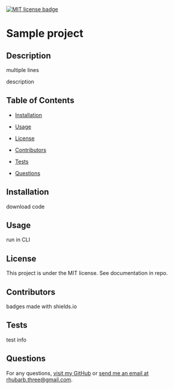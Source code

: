 [![MIT license badge](https://img.shields.io/badge/License-MIT-green})](https://shields.io/)
# Sample project

## <a id="description"></a>Description
  multiple lines 
  
   description
  
  
  
## Table of Contents
- [Installation](#installation)

- [Usage](#usage)

- [License](#license)

- [Contributors](#contributors)

- [Tests](#tests)

- [Questions](#questions)


  
## <a id="installation"></a>Installation
  download code
  
  
## <a id="usage"></a>Usage
  run in CLI
  
  
## <a id="license"></a>License
This project is under the MIT license. See documentation in repo.
## <a id='contributors'></a>Contributors
  badges made with shields.io
  
  
## <a id="tests"></a>Tests
  test info
  
  
  
## <a id="questions"></a>Questions
For any questions, [visit my GitHub](https://github.com/rhubarb414)
or [send me an email at rhubarb.three@gmail.com](mailto:rhubarb.three@gmail.com).